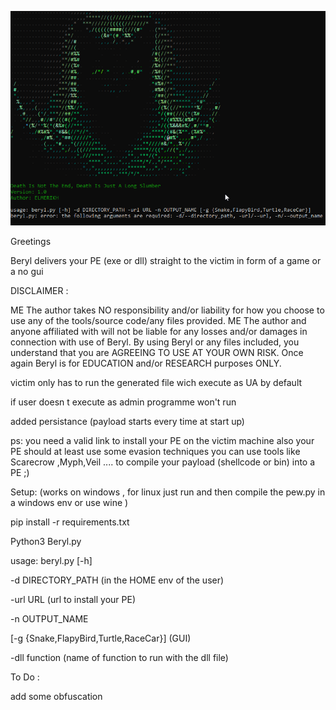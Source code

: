 ![Alt text](<2023-08-31 09_57_39-Command Prompt.png>)


Greetings

Beryl delivers your PE (exe or dll) straight to the victim in form of a game or a no gui 

DISCLAIMER :

ME The author takes NO responsibility and/or liability for how you choose to use any of the tools/source code/any files provided. ME The author and anyone affiliated with will not be liable for any losses and/or damages in connection with use of Beryl. By using Beryl or any files included, you understand that you are AGREEING TO USE AT YOUR OWN RISK. Once again Beryl is for EDUCATION and/or RESEARCH purposes ONLY.

victim only has to run the generated file wich execute as UA by default

if user doesn t execute as admin programme won't run

added persistance (payload starts every time at start up)

ps: you need a valid link to install your PE on the victim machine
    also your PE should at least use some evasion techniques 
    you can use tools like Scarecrow ,Myph,Veil .... to compile your payload (shellcode or bin) into a PE  ;)

Setup: (works on windows , for linux just run and then compile the pew.py in a windows env or use wine )

pip install -r requirements.txt 

Python3 Beryl.py

usage: beryl.py [-h] 

-d DIRECTORY_PATH (in the HOME env of the user)

-url URL (url to install your PE)

-n OUTPUT_NAME 

[-g {Snake,FlapyBird,Turtle,RaceCar}] (GUI)

-dll function (name of function to run with the dll file)

To Do :

add some obfuscation 

